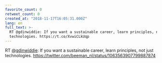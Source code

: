```yaml
---
favorite_count: 0
retweet_count: 0
created_at: "2018-11-17T16:05:31.000Z"
lang: en
full_text: >-
  RT @gdinwiddie: If you want a sustainable career, learn principles, not just
  technologies. https://t.co/XvwiCLkUqp
---
```


RT [@gdinwiddie](https://twitter.com/gdinwiddie): If you want a sustainable
career, learn principles, not just technologies.
<https://twitter.com/beeman_nl/status/1063563907799887874>
